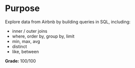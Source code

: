 # Purpose
Explore data from Airbnb by building queries in SQL, including:
* inner / outer joins
* where, order by, group by, limit
* min, max, avg
* distinct
* like, between 

**Grade:** 100/100
